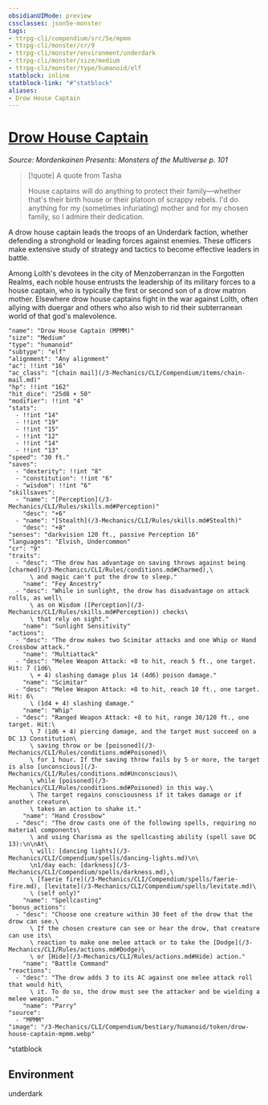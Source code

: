 ```yaml
---
obsidianUIMode: preview
cssclasses: json5e-monster
tags:
- ttrpg-cli/compendium/src/5e/mpmm
- ttrpg-cli/monster/cr/9
- ttrpg-cli/monster/environment/underdark
- ttrpg-cli/monster/size/medium
- ttrpg-cli/monster/type/humanoid/elf
statblock: inline
statblock-link: "#^statblock"
aliases:
- Drow House Captain
---
```

# [Drow House Captain](3-Mechanics\CLI\Compendium\bestiary\humanoid/drow-house-captain-mpmm.md)
*Source: Mordenkainen Presents: Monsters of the Multiverse p. 101*  

> [!quote] A quote from Tasha  
> 
> House captains will do anything to protect their family—whether that's their birth house or their platoon of scrappy rebels. I'd do anything for my (sometimes infuriating) mother and for my chosen family, so I admire their dedication.

A drow house captain leads the troops of an Underdark faction, whether defending a stronghold or leading forces against enemies. These officers make extensive study of strategy and tactics to become effective leaders in battle.

Among Lolth's devotees in the city of Menzoberranzan in the Forgotten Realms, each noble house entrusts the leadership of its military forces to a house captain, who is typically the first or second son of a drow matron mother. Elsewhere drow house captains fight in the war against Lolth, often allying with duergar and others who also wish to rid their subterranean world of that god's malevolence.

```statblock
"name": "Drow House Captain (MPMM)"
"size": "Medium"
"type": "humanoid"
"subtype": "elf"
"alignment": "Any alignment"
"ac": !!int "16"
"ac_class": "[chain mail](/3-Mechanics/CLI/Compendium/items/chain-mail.md)"
"hp": !!int "162"
"hit_dice": "25d8 + 50"
"modifier": !!int "4"
"stats":
  - !!int "14"
  - !!int "19"
  - !!int "15"
  - !!int "12"
  - !!int "14"
  - !!int "13"
"speed": "30 ft."
"saves":
  - "dexterity": !!int "8"
  - "constitution": !!int "6"
  - "wisdom": !!int "6"
"skillsaves":
  - "name": "[Perception](/3-Mechanics/CLI/Rules/skills.md#Perception)"
    "desc": "+6"
  - "name": "[Stealth](/3-Mechanics/CLI/Rules/skills.md#Stealth)"
    "desc": "+8"
"senses": "darkvision 120 ft., passive Perception 16"
"languages": "Elvish, Undercommon"
"cr": "9"
"traits":
  - "desc": "The drow has advantage on saving throws against being [charmed](/3-Mechanics/CLI/Rules/conditions.md#Charmed),\
      \ and magic can't put the drow to sleep."
    "name": "Fey Ancestry"
  - "desc": "While in sunlight, the drow has disadvantage on attack rolls, as well\
      \ as on Wisdom ([Perception](/3-Mechanics/CLI/Rules/skills.md#Perception)) checks\
      \ that rely on sight."
    "name": "Sunlight Sensitivity"
"actions":
  - "desc": "The drow makes two Scimitar attacks and one Whip or Hand Crossbow attack."
    "name": "Multiattack"
  - "desc": "Melee Weapon Attack: +8 to hit, reach 5 ft., one target. Hit: 7 (1d6\
      \ + 4) slashing damage plus 14 (4d6) poison damage."
    "name": "Scimitar"
  - "desc": "Melee Weapon Attack: +8 to hit, reach 10 ft., one target. Hit: 6\
      \ (1d4 + 4) slashing damage."
    "name": "Whip"
  - "desc": "Ranged Weapon Attack: +8 to hit, range 30/120 ft., one target. Hit:\
      \ 7 (1d6 + 4) piercing damage, and the target must succeed on a DC 13 Constitution\
      \ saving throw or be [poisoned](/3-Mechanics/CLI/Rules/conditions.md#Poisoned)\
      \ for 1 hour. If the saving throw fails by 5 or more, the target is also [unconscious](/3-Mechanics/CLI/Rules/conditions.md#Unconscious)\
      \ while [poisoned](/3-Mechanics/CLI/Rules/conditions.md#Poisoned) in this way.\
      \ The target regains consciousness if it takes damage or if another creature\
      \ takes an action to shake it."
    "name": "Hand Crossbow"
  - "desc": "The drow casts one of the following spells, requiring no material components\
      \ and using Charisma as the spellcasting ability (spell save DC 13):\n\nAt\
      \ will: [dancing lights](/3-Mechanics/CLI/Compendium/spells/dancing-lights.md)\n\
      \n1/day each: [darkness](/3-Mechanics/CLI/Compendium/spells/darkness.md),\
      \ [faerie fire](/3-Mechanics/CLI/Compendium/spells/faerie-fire.md), [levitate](/3-Mechanics/CLI/Compendium/spells/levitate.md)\
      \ (self only)"
    "name": "Spellcasting"
"bonus_actions":
  - "desc": "Choose one creature within 30 feet of the drow that the drow can see.\
      \ If the chosen creature can see or hear the drow, that creature can use its\
      \ reaction to make one melee attack or to take the [Dodge](/3-Mechanics/CLI/Rules/actions.md#Dodge)\
      \ or [Hide](/3-Mechanics/CLI/Rules/actions.md#Hide) action."
    "name": "Battle Command"
"reactions":
  - "desc": "The drow adds 3 to its AC against one melee attack roll that would hit\
      \ it. To do so, the drow must see the attacker and be wielding a melee weapon."
    "name": "Parry"
"source":
  - "MPMM"
"image": "/3-Mechanics/CLI/Compendium/bestiary/humanoid/token/drow-house-captain-mpmm.webp"
```
^statblock

## Environment

underdark